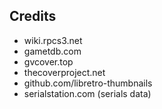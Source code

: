 <!--- ## Covers Stats

| Serial | Available/Total | Percentage |
| ------ | --------------- | ---------- |
| BLJM | 1/?? | ??.??% |-->


## Credits
- wiki.rpcs3.net
- gametdb.com
- gvcover.top
- thecoverproject.net
- github.com/libretro-thumbnails
- serialstation.com (serials data)


<!-- pcsx2.net
psxdatacenter.com
imkira3
waifu2x -->
